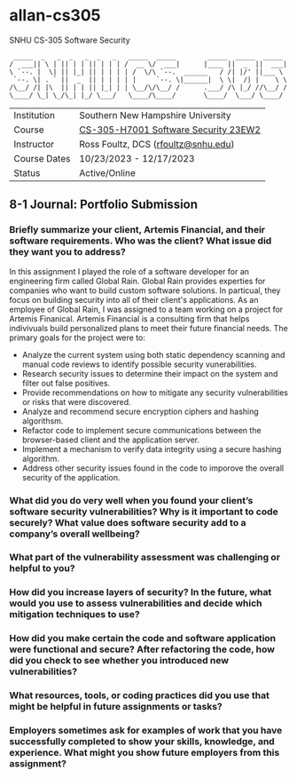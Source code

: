 # allan-cs305
SNHU CS-305 Software Security

``` text
 _____  _   _  _   _  _   _   _____  _____        _____  _____  _____ 
/  ___|| \ | || | | || | | | /  __ \/  ___|      |____ ||  _  ||  ___|
\ `--. |  \| || |_| || | | | | /  \/\ `--.  ______   / /| |/' ||___ \ 
 `--. \| . ` ||  _  || | | | | |     `--. \|______|  \ \|  /| |    \ \
/\__/ /| |\  || | | || |_| | | \__/\/\__/ /      .___/ /\ |_/ //\__/ /
\____/ \_| \_/\_| |_/ \___/   \____/\____/       \____/  \___/ \____/ 
```

|              |     |
| ------------ | --- |
| Institution  |  Southern New Hampshire University   |
| Course       | [CS-305-H7001 Software Security 23EW2](https://learn.snhu.edu/d2l/home/1426327 "CS-305-H7001 Software Security 23EW2")    |
| Instructor   |  Ross Foultz, DCS ([rfoultz@snhu.edu](mailto:rfoultz@snhu.edu))   |
| Course Dates |  10/23/2023 - 12/17/2023   |
| Status       |  Active/Online   |

## 8-1 Journal: Portfolio Submission

### Briefly summarize your client, Artemis Financial, and their software requirements. Who was the client? What issue did they want you to address?

In this assignment I played the role of a software developer for an engineering firm called Global Rain. Global Rain provides experties for companies who want to build custom software solutions. In particual, they focus on building security into all of their client's applications. As an employee of Global Rain, I was assigned to a team working on a project for Artemis Finanical. Artemis Financial is a consulting firm that helps indivivuals build personalized plans to meet their future financial needs. The primary goals for the project were to:

- Analyze the current system using both static dependency scanning and manual code reviews to identify possible security vunerabilities.
- Research security issues to determine their impact on the system and filter out false positives.
- Provide recommendations on how to mitigate any security vulnerabilities or risks that were discovered.
- Analyze and recommend secure encryption ciphers and hashing algorithsm.
- Refactor code to implement secure communications between the browser-based client and the application server.
- Implement a mechanism to verify data integrity using a secure hashing algorithm.
- Address other security issues found in the code to imporove the overall security of the application.

### What did you do very well when you found your client’s software security vulnerabilities? Why is it important to code securely? What value does software security add to a company’s overall wellbeing?

### What part of the vulnerability assessment was challenging or helpful to you?

### How did you increase layers of security? In the future, what would you use to assess vulnerabilities and decide which mitigation techniques to use?

### How did you make certain the code and software application were functional and secure? After refactoring the code, how did you check to see whether you introduced new vulnerabilities?

### What resources, tools, or coding practices did you use that might be helpful in future assignments or tasks?

### Employers sometimes ask for examples of work that you have successfully completed to show your skills, knowledge, and experience. What might you show future employers from this assignment?